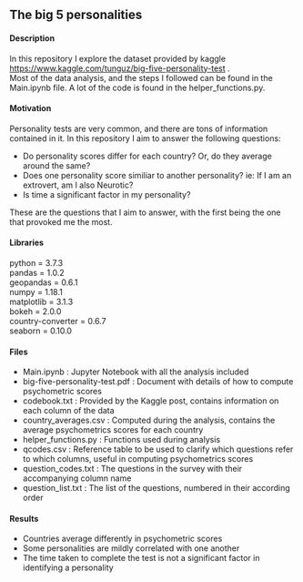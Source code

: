 ## The big 5 personalities
#### Description
In this repository I explore the dataset provided by kaggle https://www.kaggle.com/tunguz/big-five-personality-test . <br>
Most of the data analysis, and the steps I followed can be found in the Main.ipynb file. A lot of the code is found in the
helper_functions.py.

#### Motivation

Personality tests are very common, and there are tons of information contained in it. In this repository I aim to answer the following questions:
- Do personality scores differ for each country? Or, do they average around the same?
- Does one personality score similiar to another personality? ie: If I am an extrovert, am I also Neurotic?
- Is time a significant factor in my personality?

These are the questions that I aim to answer, with the first being the one that provoked me the most.


#### Libraries

python = 3.7.3 <br>
pandas = 1.0.2 <br>
geopandas = 0.6.1 <br>
numpy = 1.18.1 <br>
matplotlib = 3.1.3 <br>
bokeh = 2.0.0 <br>
country-converter = 0.6.7 <br> 
seaborn = 0.10.0 <br>

#### Files

- Main.ipynb : Jupyter Notebook with all the analysis included
- big-five-personality-test.pdf : Document with details of how to compute psychometric scores
- codebook.txt : Provided by the Kaggle post, contains information on each column of the data
- country_averages.csv : Computed during the analysis, contains the average psychometrics scores for each country
- helper_functions.py : Functions used during analysis
- qcodes.csv : Reference table to be used to clarify which questions refer to which columns, useful in computing psychometrics scores
- question_codes.txt : The questions in the survey with their accompanying column name
- question_list.txt : The list of the questions, numbered in their according order

#### Results

- Countries average differently in psychometric scores
- Some personalities are mildly correlated with one another
- The time taken to complete the test is not a significant factor in identifying a personality




